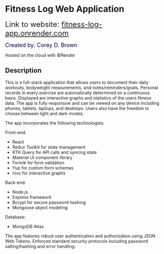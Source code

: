 # Fitness Log Web Application

<font size="5">Link to website: [fitness-log-app.onrender.com](fitness-log-app.onrender.com)</font>

<font size="4" color="#00005a">Created by: Corey D. Brown</font>

Hosted on the cloud with ©Render

## Description

This is a full-stack application that allows users to document their daily workouts, bodyweight measurements, and notes/reminders/goals. Personal records in every exercise are automatically determined on a continuous basis. Displayed are interactive graphs and statistics of the users fitness data. The app is fully responsive and can be viewed on any device including phones, tablets, laptops, and desktops. Users also have the freedom to choose between light and dark modes.

The app incorporates the following technologies:

Front-end:

- React
- Redux Toolkit for state management
- RTK Query for API calls and syncing state
- Material UI component library
- Formik for form validation
- Yup for custom form schemas
- nivo for interactive graphs

Back-end:

- Node.js
- Express framework
- Bcrypt for secure password hashing
- Mongoose object modeling

Database:

- MongoDB Atlas

The app features robust user authentication and authorization using JSON Web Tokens. Enforced standard security protocols including password salting/hashing and error handling.

